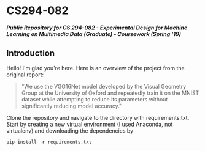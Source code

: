 # CS294-082
***Public Repository for CS 294-082 - Experimental Design for Machine Learning on Multimedia Data (Graduate) - Coursework (Spring '19)***

## Introduction
Hello! I'm glad you're here. Here is an overview of the project from the original report:

> "We use the VGG16Net model developed by the Visual Geometry Group at the University of Oxford and repeatedly train it on the MNIST          dataset while attempting to reduce its parameters without significantly reducing model accuracy."

Clone the repository and navigate to the directory with requirements.txt. Start by creating a new virtual environment (I used Anaconda, not virtualenv) and downloading the dependencies by

`pip install -r requirements.txt`
